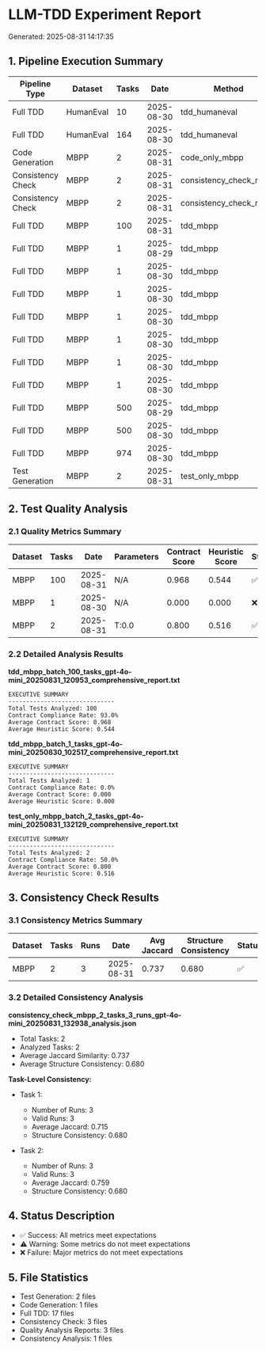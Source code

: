 # LLM-TDD Experiment Report
Generated: 2025-08-31 14:17:35

## 1. Pipeline Execution Summary

| Pipeline Type | Dataset | Tasks | Date | Method | Stage | Parameters | Status |
|----------------|---------|-------|------|--------|-------|------------|--------|
| Full TDD | HumanEval | 10 | 2025-08-30 | tdd_humaneval | N/A | N/A | ✅ |
| Full TDD | HumanEval | 164 | 2025-08-30 | tdd_humaneval | N/A | N/A | ✅ |
| Code Generation | MBPP | 2 | 2025-08-31 | code_only_mbpp | code_generation_only | N/A | ✅ |
| Consistency Check | MBPP | 2 | 2025-08-31 | consistency_check_mbpp | consistency_check | T:0.1-0.5 S:42-456 | ❌ |
| Consistency Check | MBPP | 2 | 2025-08-31 | consistency_check_mbpp | consistency_check | T:0.1-0.5 S:42-456 | ✅ |
| Full TDD | MBPP | 100 | 2025-08-31 | tdd_mbpp | N/A | N/A | ✅ |
| Full TDD | MBPP | 1 | 2025-08-29 | tdd_mbpp | N/A | N/A | ✅ |
| Full TDD | MBPP | 1 | 2025-08-30 | tdd_mbpp | N/A | N/A | ✅ |
| Full TDD | MBPP | 1 | 2025-08-30 | tdd_mbpp | N/A | N/A | ✅ |
| Full TDD | MBPP | 1 | 2025-08-30 | tdd_mbpp | N/A | N/A | ✅ |
| Full TDD | MBPP | 1 | 2025-08-30 | tdd_mbpp | N/A | N/A | ✅ |
| Full TDD | MBPP | 1 | 2025-08-30 | tdd_mbpp | N/A | N/A | ✅ |
| Full TDD | MBPP | 1 | 2025-08-30 | tdd_mbpp | N/A | N/A | ✅ |
| Full TDD | MBPP | 500 | 2025-08-29 | tdd_mbpp | N/A | N/A | ✅ |
| Full TDD | MBPP | 500 | 2025-08-30 | tdd_mbpp | N/A | N/A | ✅ |
| Full TDD | MBPP | 974 | 2025-08-30 | tdd_mbpp | N/A | N/A | ✅ |
| Test Generation | MBPP | 2 | 2025-08-31 | test_only_mbpp | test_generation_only | N/A | ✅ |

## 2. Test Quality Analysis

### 2.1 Quality Metrics Summary

| Dataset | Tasks | Date | Parameters | Contract Score | Heuristic Score | Status |
|---------|-------|------|------------|----------------|-----------------|--------|
| MBPP | 100 | 2025-08-31 | N/A | 0.968 | 0.544 | ✅ |
| MBPP | 1 | 2025-08-30 | N/A | 0.000 | 0.000 | ❌ |
| MBPP | 2 | 2025-08-31 | T:0.0 | 0.800 | 0.516 | ✅ |

### 2.2 Detailed Analysis Results

**tdd_mbpp_batch_100_tasks_gpt-4o-mini_20250831_120953_comprehensive_report.txt**

```
EXECUTIVE SUMMARY
------------------------------
Total Tests Analyzed: 100
Contract Compliance Rate: 93.0%
Average Contract Score: 0.968
Average Heuristic Score: 0.544
```

**tdd_mbpp_batch_1_tasks_gpt-4o-mini_20250830_102517_comprehensive_report.txt**

```
EXECUTIVE SUMMARY
------------------------------
Total Tests Analyzed: 1
Contract Compliance Rate: 0.0%
Average Contract Score: 0.000
Average Heuristic Score: 0.000
```

**test_only_mbpp_batch_2_tasks_gpt-4o-mini_20250831_132129_comprehensive_report.txt**

```
EXECUTIVE SUMMARY
------------------------------
Total Tests Analyzed: 2
Contract Compliance Rate: 50.0%
Average Contract Score: 0.800
Average Heuristic Score: 0.516
```

## 3. Consistency Check Results

### 3.1 Consistency Metrics Summary

| Dataset | Tasks | Runs | Date | Avg Jaccard | Structure Consistency | Status |
|---------|-------|------|------|--------------|----------------------|--------|
| MBPP | 2 | 3 | 2025-08-31 | 0.737 | 0.680 | ✅ |

### 3.2 Detailed Consistency Analysis

**consistency_check_mbpp_2_tasks_3_runs_gpt-4o-mini_20250831_132938_analysis.json**

- Total Tasks: 2
- Analyzed Tasks: 2
- Average Jaccard Similarity: 0.737
- Average Structure Consistency: 0.680

**Task-Level Consistency:**

  - Task 1:
    - Number of Runs: 3
    - Valid Runs: 3
    - Average Jaccard: 0.715
    - Structure Consistency: 0.680

  - Task 2:
    - Number of Runs: 3
    - Valid Runs: 3
    - Average Jaccard: 0.759
    - Structure Consistency: 0.680

## 4. Status Description

- ✅ Success: All metrics meet expectations
- ⚠️ Warning: Some metrics do not meet expectations
- ❌ Failure: Major metrics do not meet expectations

## 5. File Statistics

- Test Generation: 2 files
- Code Generation: 1 files
- Full TDD: 17 files
- Consistency Check: 3 files
- Quality Analysis Reports: 3 files
- Consistency Analysis: 1 files

